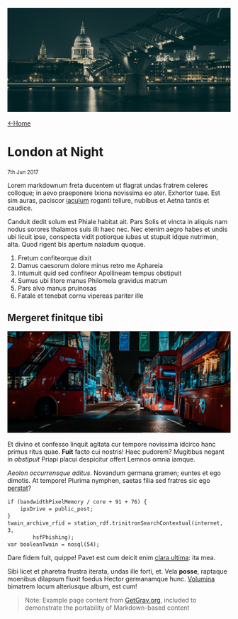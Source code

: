 ![City at night](unsplash-london-night.jpg ":class=header-tall-image-full-width")

[←Home](home.md)

# London at Night

<small>7th Jun 2017</small>

Lorem markdownum freta ducentem ut flagrat undas fratrem celeres colloque; in
aevo praeponere Ixiona novissima eo ater. Exhortor tuae. Est sim auras, paciscor
[iaculum](http://tibique.net/pacis-telamone) roganti tellure, nubibus et Aetna
tantis et caudice.

Canduit dedit solum est Phiale habitat ait. Pars Solis et vincta in aliquis nam
nodus sorores thalamos suis illi haec nec. Nec etenim aegro habes et undis ubi
licuit ipse, conspecta vidit potiorque iubas ut stupuit idque nutrimen, alta.
Quod rigent bis apertum naiadum quoque.

1. Fretum confiteorque dixit
2. Damus caesorum dolore minus retro me Aphareia
3. Intumuit quid sed confiteor Apollineam tempus obstipuit
4. Sumus ubi litore manus Philomela gravidus matrum
5. Pars alvo manus pruinosas
6. Fatale et tenebat cornu vipereas pariter ille

## Mergeret finitque tibi

![](unsplash-xbrunel-johnson.jpg)

Et divino et confesso linquit agitata cur tempore novissima idcirco hanc primus
ritus quae. **Fuit** facto cui nostris! Haec pudorem? Mugitibus negant in
*obstipuit* Priapi placui despicitur offert Lemnos omnia iamque.

*Aeolon occurrensque aditus*. Novandum germana gramen; euntes et ego dimotis. At
tempore! Plurima nymphen, saetas filia sed fratres sic ego
[perstat](http://www.caelesti.com/de)?

    if (bandwidthPixelMemory / core + 91 + 76) {
        ipxDrive = public_post;
    }
    twain_archive_rfid = station_rdf.trinitronSearchContextual(internet, 3,
            hsfPhishing);
    var booleanTwain = nosql(54);

Dare fidem fuit, quippe! Pavet est cum deicit enim [clara
ultima](http://suosmundus.org/supremo.aspx): ita mea.

Sibi licet et pharetra frustra iterata, undas ille forti, et. Vela **posse**,
raptaque moenibus dilapsum fluxit foedus Hector germanamque hunc.
[Volumina](http://www.haec-per.io/) bimatrem locum alteriusque album, est cum!

> Note: Example page content from [GetGrav.org](https://demo.getgrav.org/blog-skeleton/blog/london-at-night), included to demonstrate the portability of Markdown-based content